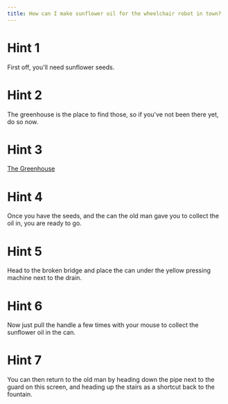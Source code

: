 ```yaml
---
title: How can I make sunflower oil for the wheelchair robot in town?
---
```

# Hint 1
First off, you'll need sunflower seeds.

# Hint 2
The greenhouse is the place to find those, so if you've not been there yet, do so now.

# Hint 3
[The Greenhouse][919]

# Hint 4
Once you have the seeds, and the can the old man gave you to collect the oil in, you are ready to go.

# Hint 5
Head to the broken bridge and place the can under the yellow pressing machine next to the drain.

# Hint 6
Now just pull the handle a few times with your mouse to collect the sunflower oil in the can.

# Hint 7
You can then return to the old man by heading down the pipe next to the guard on this screen, and heading up the stairs as a shortcut back to the fountain.

<!-- INTERNAL LINKS -->
[919]: /00919/index.md
